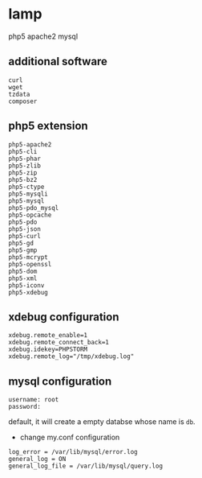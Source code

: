 # lamp

php5 apache2 mysql

## additional software

```
curl
wget
tzdata
composer
```

## php5 extension

```
php5-apache2 
php5-cli 
php5-phar 
php5-zlib 
php5-zip 
php5-bz2 
php5-ctype 
php5-mysqli 
php5-mysql 
php5-pdo_mysql 
php5-opcache 
php5-pdo 
php5-json 
php5-curl 
php5-gd 
php5-gmp 
php5-mcrypt 
php5-openssl 
php5-dom 
php5-xml 
php5-iconv 
php5-xdebug 
```

## xdebug configuration

```
xdebug.remote_enable=1
xdebug.remote_connect_back=1
xdebug.idekey=PHPSTORM
xdebug.remote_log="/tmp/xdebug.log"
```

## mysql configuration 

```
username: root
password:
```

default, it will create a empty databse whose name is `db`.

* change my.conf configuration

```
log_error = /var/lib/mysql/error.log
general_log = ON
general_log_file = /var/lib/mysql/query.log
```
